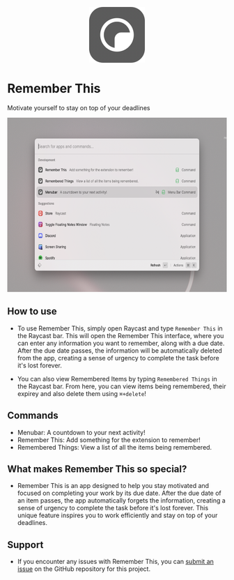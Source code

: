 <p align="center">
    <img src="assets/command_icon.png" alt="Remember This" width="128" height="128">
<h1>Remember This </h1>


Motivate yourself to stay on top of your deadlines

 <img src="metadata/remember-this-1.png" alt="Remember This Commands" width="600" height="400">

## How to use

- To use Remember This, simply open Raycast and type `Remember This` in the Raycast bar. This will open the Remember This interface, where you can enter any information you want to remember, along with a due date. After the due date passes, the information will be automatically deleted from the app, creating a sense of urgency to complete the task before it's lost forever.

- You can also view Remembered Items by typing `Remembered Things` in the Raycast bar. From here, you can view items being remembered, their expirey and also delete them using `⌘+delete`!

## Commands

- Menubar: A countdown to your next activity!
- Remember This: Add something for the extension to remember!
- Remembered Things: View a list of all the items being remembered.

## What makes Remember This so special?

- Remember This is an app designed to help you stay motivated and focused on completing your work by its due date. After the due date of an item passes, the app automatically forgets the information, creating a sense of urgency to complete the task before it's lost forever. This unique feature inspires you to work efficiently and stay on top of your deadlines.

## Support

- If you encounter any issues with Remember This, you can [submit an issue](https://github.com/raycast/extensions/issues/new?assignees=&labels=extension,bug&projects=&template=extension_bug_report.yml&title=[Remember%20This]) on the GitHub repository for this project.

</p>
